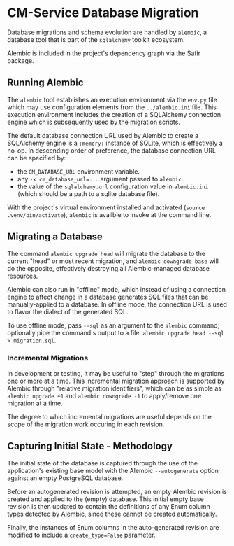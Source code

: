 # CM-Service Database Migration

Database migrations and schema evolution are handled by `alembic`, a database tool
that is part of the `sqlalchemy` toolkit ecosystem.

Alembic is included in the project's dependency graph via the Safir package.

## Running Alembic

The `alembic` tool establishes an execution environment via the `env.py` file which
may use configuration elements from the `../alembic.ini` file. This execution
environment includes the creation of a SQLAlchemy connection engine which is subsequently
used by the migration scripts.

The default database connection URL used by Alembic to create a SQLAlchemy engine is
a `:memory:` instance of SQLite, which is effectively a no-op. In descending order
of preference, the database connection URL can be specified by:

- the `CM_DATABASE_URL` environment variable.
- any `-x cm_database_url=...` argument passed to `alembic`.
- the value of the `sqlalchemy.url` configuration value in `alembic.ini` (which should
  be a path to a sqlite database file).

With the project's virtual environment installed and activated (`source .venv/bin/activate`),
`alembic` is availble to invoke at the command line.

## Migrating a Database

The command `alembic upgrade head` will migrate the database to the current "head" or
most recent migration, and `alembic downgrade base` will do the opposite, effectively
destroying all Alembic-managed database resources.

Alembic can also run in "offline" mode, which instead of using a connection engine to
affect change in a database generates SQL files that can be manually-applied to a database.
In offline mode, the connection URL is used to flavor the dialect of the generated SQL.

To use offline mode, pass `--sql` as an argument to the `alembic` command; optionally
pipe the command's output to a file: `alembic upgrade head --sql > migration.sql`.

### Incremental Migrations

In development or testing, it may be useful to "step" through the migrations one or more at
a time. This incremental migration approach is supported by Alembic through "relative
migration identifiers", which can be as simple as `alembic upgrade +1` and `alembic downgrade -1`
to apply/remove one migration at a time.

The degree to which incremental migrations are useful depends on the scope of the migration
work occuring in each revision.

## Capturing Initial State - Methodology

The initial state of the database is captured through the use of the application's
existing base model with the Alembic `--autogenerate` option against an empty PostgreSQL
database.

Before an autogenerated revision is attempted, an empty Alembic revision is created and applied
to the (empty) database. This initial empty base revision is then updated to contain
the definitions of any Enum column types detected by Alembic, since these cannot be created
automatically.

Finally, the instances of Enum columns in the auto-generated revision are modified to
include a `create_type=False` parameter.

